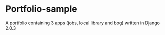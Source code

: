 # Portfolio-sample
A portfolio containing 3 apps (jobs, local library and bog) written in Django 2.0.3
